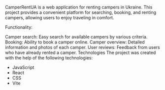 CamperRentUA is a web application for renting campers in Ukraine. This project provides a convenient platform for searching, booking, and renting campers, allowing users to enjoy traveling in comfort.

Functionality:

Camper search: Easy search for available campers by various criteria.
Booking: Ability to book a camper online.
Camper overview: Detailed information and photos of each camper.
User reviews: Feedback from users who have already rented a camper.
Technologies The project was created with the help of the following technologies:

- JavaScript
- React
- CSS
- Vite
